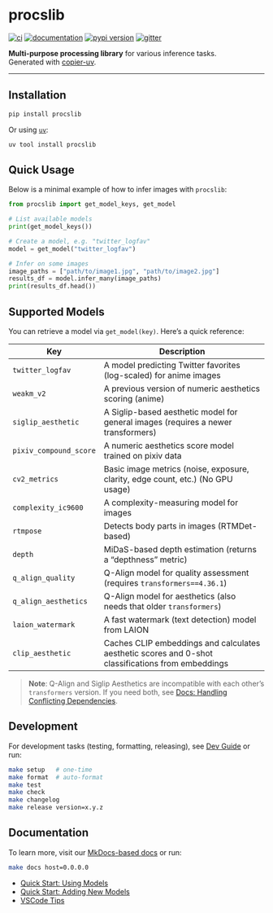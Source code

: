 # procslib

[![ci](https://github.com/arot-devs/procslib/workflows/ci/badge.svg)](https://github.com/arot-devs/procslib/actions?query=workflow%3Aci)
[![documentation](https://img.shields.io/badge/docs-mkdocs-708FCC.svg?style=flat)](https://arot-devs.github.io/procslib/)
[![pypi version](https://img.shields.io/pypi/v/procslib.svg)](https://pypi.org/project/procslib/)
[![gitter](https://badges.gitter.im/join%20chat.svg)](https://app.gitter.im/#/room/#procslib:gitter.im)

**Multi-purpose processing library** for various inference tasks.  
Generated with [copier-uv](https://github.com/pawamoy/copier-uv).

---

## Installation

```bash
pip install procslib
```

Or using [`uv`](https://docs.astral.sh/uv/):

```bash
uv tool install procslib
```

## Quick Usage

Below is a minimal example of how to infer images with `procslib`:

```python
from procslib import get_model_keys, get_model

# List available models
print(get_model_keys())

# Create a model, e.g. "twitter_logfav"
model = get_model("twitter_logfav")

# Infer on some images
image_paths = ["path/to/image1.jpg", "path/to/image2.jpg"]
results_df = model.infer_many(image_paths)
print(results_df.head())
```

## Supported Models

You can retrieve a model via `get_model(key)`. Here’s a quick reference:

| Key                    | Description                                                  |
| ---------------------- | ------------------------------------------------------------ |
| `twitter_logfav`       | A model predicting Twitter favorites (log-scaled) for anime images |
| `weakm_v2`             | A previous version of numeric aesthetics scoring (anime)     |
| `siglip_aesthetic`     | A Siglip-based aesthetic model for general images (requires a newer transformers) |
| `pixiv_compound_score` | A numeric aesthetics score model trained on pixiv data       |
| `cv2_metrics`          | Basic image metrics (noise, exposure, clarity, edge count, etc.) (No GPU usage) |
| `complexity_ic9600`    | A complexity-measuring model for images                      |
| `rtmpose`              | Detects body parts in images (RTMDet-based)                  |
| `depth`                | MiDaS-based depth estimation (returns a “depthness” metric)  |
| `q_align_quality`      | Q-Align model for quality assessment (requires `transformers==4.36.1`) |
| `q_align_aesthetics`   | Q-Align model for aesthetics (also needs that older `transformers`) |
| `laion_watermark`      | A fast watermark (text detection) model from LAION           |
| `clip_aesthetic`       | Caches CLIP embeddings and calculates aesthetic scores and 0-shot classifications from embeddings|

> **Note**: Q-Align and Siglip Aesthetics are incompatible with each other’s `transformers` version.
> If you need both, see [Docs: Handling Conflicting Dependencies]().

## Development

For development tasks (testing, formatting, releasing), see [Dev Guide]() or run:

```bash
make setup   # one-time
make format  # auto-format
make test
make check
make changelog
make release version=x.y.z
```

## Documentation

To learn more, visit our [MkDocs-based docs](https://arot-devs.github.io/procslib/) or run:

```bash
make docs host=0.0.0.0
```

- [Quick Start: Using Models]()
- [Quick Start: Adding New Models]()
- [VSCode Tips]()